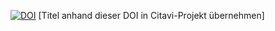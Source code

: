 [![DOI](https://zenodo.org/badge/605581322.svg)](https://zenodo.org/doi/10.5281/zenodo.13268965)  [Titel anhand dieser DOI in Citavi-Projekt übernehmen]
